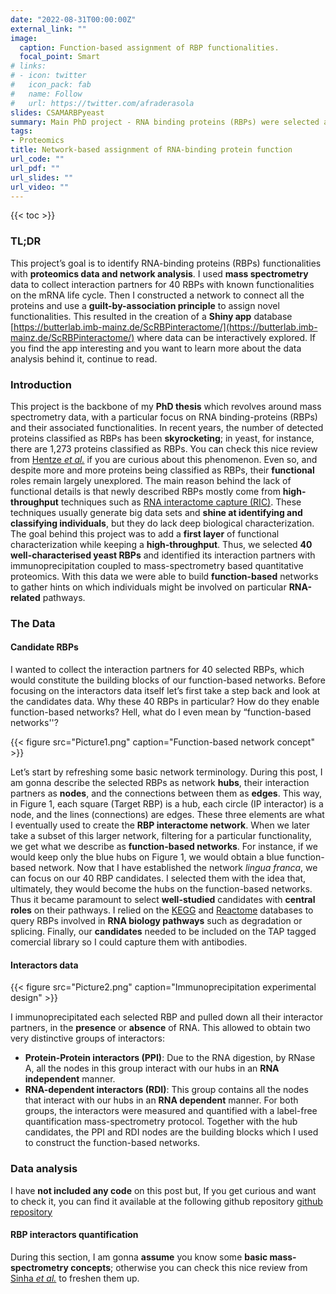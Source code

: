 ```yaml
---
date: "2022-08-31T00:00:00Z"
external_link: ""
image:
  caption: Function-based assignment of RBP functionalities.
  focal_point: Smart
# links:
# - icon: twitter
#   icon_pack: fab
#   name: Follow
#   url: https://twitter.com/afraderasola
slides: CSAMARBPyeast
summary: Main PhD project - RNA binding proteins (RBPs) were selected according to their involvement in RNA pathways and immunoprecipitated. This allowed us to create a function-based network that enabled the assignment of new functionalities on novel and known RBPs. This work was recently presented at CSAMA 2022.
tags:
- Proteomics
title: Network-based assignment of RNA-binding protein function
url_code: ""
url_pdf: ""
url_slides: ""
url_video: ""
---
```


{{< toc >}}

### TL;DR

This project’s goal is to identify RNA-binding proteins (RBPs) functionalities with **proteomics data and network analysis**. I used **mass spectrometry** data to collect interaction partners for 40 RBPs with known functionalities on the mRNA life cycle. Then I constructed a network to connect all the proteins and use a **guilt-by-association principle** to assign novel functionalities. This resulted in the creation of a **Shiny app** database [https://butterlab.imb-mainz.de/ScRBPinteractome/](https://butterlab.imb-mainz.de/ScRBPinteractome/) where data can be interactively explored. 
If you find the app interesting and you want to learn more about the data analysis behind it, continue to read. 

### Introduction

This project is the backbone of my **PhD thesis** which revolves around mass spectrometry data, with a particular focus on RNA binding-proteins (RBPs) and their associated functionalities. In recent years, the number of detected proteins classified as RBPs has been **skyrocketing**; in yeast, for instance, there are 1,273 proteins classified as RBPs. You can check this nice review from [Hentze *et al.*]([https://www.nature.com/articles/nrm.2017.130]) if you are curious about this phenomenon.  Even so, and despite more and more proteins being classified as RBPs, their **functional** roles remain largely unexplored. 
The main reason behind the lack of functional details is that newly described RBPs mostly come from **high-throughput** techniques such as  [RNA interactome capture (RIC)]([https://www.nature.com/articles/s41467-018-06557-8]). These techniques usually generate big data sets and **shine at identifying and classifying individuals**, but they do lack deep biological characterization. 
The goal behind this project was to add a **first layer** of functional characterization while keeping a **high-throughput**. Thus, we selected **40 well-characterised yeast RBPs** and identified its interaction partners with immunoprecipitation coupled to mass-spectrometry based quantitative proteomics. With this data we were able to build **function-based** networks to gather hints on which individuals might be involved on particular **RNA-related** pathways. 

### The Data

#### Candidate RBPs

I wanted to collect the interaction partners for 40 selected RBPs, which would constitute the building blocks of our function-based networks. Before focusing on the interactors data itself let’s first take a step back and look at the candidates data. Why these 40 RBPs in particular? How do they enable function-based networks? Hell, what do I even mean by “function-based networks''?

{{< figure src="Picture1.png" caption="Function-based network concept" >}}

Let’s start by refreshing some basic network terminology. During this post, I am gonna describe the selected RBPs as network **hubs**, their interaction partners as **nodes**, and the connections between them as **edges**.  This way, in Figure 1, each square (Target RBP) is a hub, each circle (IP interactor) is a node, and the lines (connections) are edges. These three elements are what I eventually used to create the **RBP interactome network**. When we later take a subset of this larger network, filtering for a particular functionality, we get what we describe as **function-based networks**. For instance, if we would keep only the blue hubs on Figure 1, we would obtain a blue function-based network. 
Now that I have established the network *lingua franca*, we can focus on our 40 RBP candidates. I selected them with the idea that, ultimately, they would become the hubs on the function-based networks. Thus it became paramount to select **well-studied** candidates with **central roles** on their pathways. I relied on the [KEGG](https://www.kegg.jp/) and [Reactome](https://reactome.org/) databases to query RBPs involved in **RNA biology pathways** such as degradation or splicing. Finally, our **candidates** needed to be included on the TAP tagged comercial library so I could capture them with antibodies. 

#### Interactors data

{{< figure src="Picture2.png" caption="Immunoprecipitation experimental design" >}}

I immunoprecipitated each selected RBP and pulled down all their interactor partners, in the **presence** or **absence** of RNA. This allowed to obtain two very distinctive groups of interactors: 
- **Protein-Protein interactors (PPI)**: Due to the RNA digestion, by RNase A, all the nodes in this group interact with our hubs in an **RNA independent** manner. 
- **RNA-dependent interactors (RDI)**: This group contains all the nodes that interact with our hubs in an **RNA dependent** manner. 
For both groups, the interactors were measured and quantified with a label-free quantification mass-spectrometry protocol. Together with the hub candidates, the PPI and RDI nodes are the building blocks which I used to construct the function-based networks.

### Data analysis

I have **not included any code** on this post but, If you get curious and want to check it, you can find it available at the following github repository [github repository](https://github.com/AFraderaSola/Scerevisiae_RBPs_Interactome)

#### RBP interactors quantification

During this section, I am gonna **assume** you know some **basic mass-spectrometry concepts**; otherwise you can check this nice review from [Sinha *et al.*](https://portlandpress.com/biochemist/article/42/5/64/226371/A-beginner-s-guide-to-mass-spectrometry-based) to freshen them up. 
